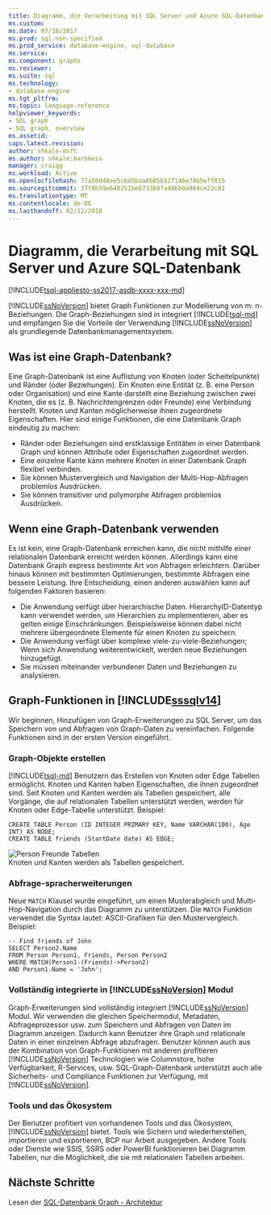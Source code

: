 ```yaml
---
title: Diagramm, die Verarbeitung mit SQL Server und Azure SQL-Datenbank | Microsoft Docs
ms.custom: 
ms.date: 07/18/2017
ms.prod: sql-non-specified
ms.prod_service: database-engine, sql-database
ms.service: 
ms.component: graphs
ms.reviewer: 
ms.suite: sql
ms.technology:
- database-engine
ms.tgt_pltfrm: 
ms.topic: language-reference
helpviewer_keywords:
- SQL graph
- SQL graph, overview
ms.assetid: 
caps.latest.revision: 
author: shkale-msft
ms.author: shkale;barbkess
manager: craigg
ms.workload: Active
ms.openlocfilehash: 77a50d48ee5c6d5baa8b05b327146e74b5eff815
ms.sourcegitcommit: 37f0b59e648251be673389fa486b0a984ce22c81
ms.translationtype: MT
ms.contentlocale: de-DE
ms.lasthandoff: 02/12/2018
---
```

# <a name="graph-processing-with-sql-server-and-azure-sql-database"></a>Diagramm, die Verarbeitung mit SQL Server und Azure SQL-Datenbank
[!INCLUDE[tsql-appliesto-ss2017-asdb-xxxx-xxx-md](../../includes/tsql-appliesto-ss2017-asdb-xxxx-xxx-md.md)]

[!INCLUDE[ssNoVersion](../../includes/ssnoversion-md.md)] bietet Graph Funktionen zur Modellierung von m: n-Beziehungen. Die Graph-Beziehungen sind in integriert [!INCLUDE[tsql-md](../../includes/tsql-md.md)] und empfangen Sie die Vorteile der Verwendung [!INCLUDE[ssNoVersion](../../includes/ssnoversion-md.md)] als grundlegende Datenbankmanagementsystem.


## <a name="what-is-a-graph-database"></a>Was ist eine Graph-Datenbank?  
Eine Graph-Datenbank ist eine Auflistung von Knoten (oder Scheitelpunkte) und Ränder (oder Beziehungen). Ein Knoten eine Entität (z. B. eine Person oder Organisation) und eine Kante darstellt eine Beziehung zwischen zwei Knoten, die es (z. B. Nachrichtengrenzen oder Freunde) eine Verbindung herstellt. Knoten und Kanten möglicherweise ihnen zugeordnete Eigenschaften. Hier sind einige Funktionen, die eine Datenbank Graph eindeutig zu machen:  
-   Ränder oder Beziehungen sind erstklassige Entitäten in einer Datenbank Graph und können Attribute oder Eigenschaften zugeordnet werden. 
-   Eine einzelne Kante kann mehrere Knoten in einer Datenbank Graph flexibel verbinden.
-   Sie können Mustervergleich und Navigation der Multi-Hop-Abfragen problemlos Ausdrücken.
-   Sie können transitiver und polymorphe Abfragen problemlos Ausdrücken.

## <a name="when-to-use-a-graph-database"></a>Wenn eine Graph-Datenbank verwenden

Es ist kein, eine Graph-Datenbank erreichen kann, die nicht mithilfe einer relationalen Datenbank erreicht werden können. Allerdings kann eine Datenbank Graph express bestimmte Art von Abfragen erleichtern. Darüber hinaus können mit bestimmten Optimierungen, bestimmte Abfragen eine bessere Leistung. Ihre Entscheidung, einen anderen auswählen kann auf folgenden Faktoren basieren:  
-   Die Anwendung verfügt über hierarchische Daten. HierarchyID-Datentyp kann verwendet werden, um Hierarchien zu implementieren, aber es gelten einige Einschränkungen. Beispielsweise können dabei nicht mehrere übergeordnete Elemente für einen Knoten zu speichern.
-   Die Anwendung verfügt über komplexe viele-zu-viele-Beziehungen; Wenn sich Anwendung weiterentwickelt, werden neue Beziehungen hinzugefügt.
-   Sie müssen miteinander verbundener Daten und Beziehungen zu analysieren.

## <a name="graph-features-introduced-in-includesssqlv14includessssqlv14-mdmd"></a>Graph-Funktionen in [!INCLUDE[sssqlv14](../../includes/sssqlv14-md.md)] 
Wir beginnen, Hinzufügen von Graph-Erweiterungen zu SQL Server, um das Speichern von und Abfragen von Graph-Daten zu vereinfachen. Folgende Funktionen sind in der ersten Version eingeführt. 


### <a name="create-graph-objects"></a>Graph-Objekte erstellen
[!INCLUDE[tsql-md](../../includes/tsql-md.md)] Benutzern das Erstellen von Knoten oder Edge Tabellen ermöglicht. Knoten und Kanten haben Eigenschaften, die ihnen zugeordnet sind. Seit Knoten und Kanten werden als Tabellen gespeichert, alle Vorgänge, die auf relationalen Tabellen unterstützt werden, werden für Knoten oder Edge-Tabelle unterstützt. Beispiel:  

```   
CREATE TABLE Person (ID INTEGER PRIMARY KEY, Name VARCHAR(100), Age INT) AS NODE;
CREATE TABLE friends (StartDate date) AS EDGE;
```   

![Person Freunde Tabellen](../../relational-databases/graphs/media/person-friends-tables.png "Person-Knoten und Freunde edge-Tabellen")  
Knoten und Kanten werden als Tabellen gespeichert.  

### <a name="query-language-extensions"></a>Abfrage-spracherweiterungen  
Neue `MATCH` Klausel wurde eingeführt, um einen Musterabgleich und Multi-Hop-Navigation durch das Diagramm zu unterstützen. Die `MATCH` Funktion verwendet die Syntax lautet: ASCII-Grafiken für den Mustervergleich. Beispiel:  

```   
-- Find friends of John
SELECT Person2.Name 
FROM Person Person1, Friends, Person Person2
WHERE MATCH(Person1-(Friends)->Person2)
AND Person1.Name = 'John';
```   
 
### <a name="fully-integrated-in-includessnoversionincludesssnoversion-mdmd-engine"></a>Vollständig integrierte in [!INCLUDE[ssNoVersion](../../includes/ssnoversion-md.md)] Modul 
Graph-Erweiterungen sind vollständig integriert [!INCLUDE[ssNoVersion](../../includes/ssnoversion-md.md)] Modul. Wir verwenden die gleichen Speichermodul, Metadaten, Abfrageprozessor usw. zum Speichern und Abfragen von Daten im Diagramm anzeigen. Dadurch kann Benutzer ihre Graph und relationale Daten in einer einzelnen Abfrage abzufragen. Benutzer können auch aus der Kombination von Graph-Funktionen mit anderen profitieren [!INCLUDE[ssNoVersion](../../includes/ssnoversion-md.md)] Technologien wie Columnstore, hohe Verfügbarkeit, R-Services, usw. SQL-Graph-Datenbank unterstützt auch alle Sicherheits- und Compliance Funktionen zur Verfügung, mit [!INCLUDE[ssNoVersion](../../includes/ssnoversion-md.md)].
 
### <a name="tooling-and-ecosystem"></a>Tools und das Ökosystem  
Der Benutzer profitiert von vorhandenen Tools und das Ökosystem, [!INCLUDE[ssNoVersion](../../includes/ssnoversion-md.md)] bietet. Tools wie Sichern und wiederherstellen, importieren und exportieren, BCP nur Arbeit ausgegeben. Andere Tools oder Dienste wie SSIS, SSRS oder PowerBI funktionieren bei Diagramm Tabellen, nur die Möglichkeit, die sie mit relationalen Tabellen arbeiten.
 
 ## <a name="next-steps"></a>Nächste Schritte  
Lesen der [SQL-Datenbank Graph - Architektur](./sql-graph-architecture.md)
   

